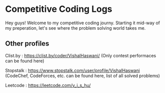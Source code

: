 # Competitive Coding Logs
Hey guys! Welcome to my competitive coding journy. Starting it mid-way of my preperation, let's see where the problem solving world takes me.

## Other profiles
Clist.by : https://clist.by/coder/VishalHaswani/ (Only contest performaces can be found here)

Stopstalk : https://www.stopstalk.com/user/profile/VishalHaswani (CodeChef, CodeForces, etc. can be found here,  list of all solved problems)

Leetcode : https://leetcode.com/v_i_s_hu/
